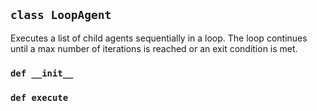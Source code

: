## `class LoopAgent`

Executes a list of child agents sequentially in a loop.
The loop continues until a max number of iterations is reached or an exit condition is met.

### `def __init__`

### `def execute`

